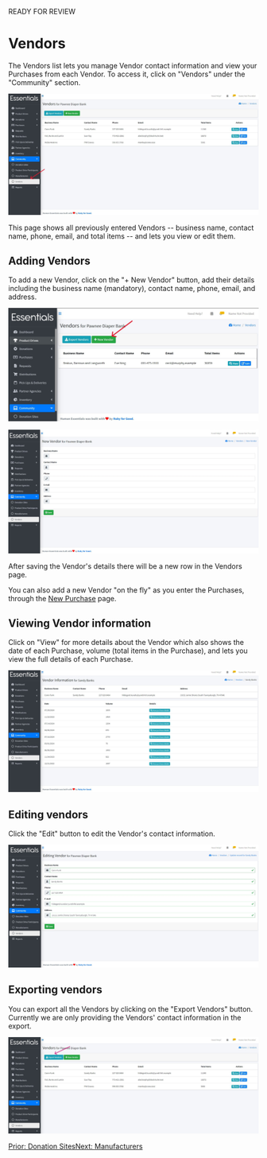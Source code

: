 READY FOR REVIEW
# Vendors

The Vendors list lets you manage Vendor contact information and view your Purchases from each Vendor. To access it, click on "Vendors" under the "Community" section.

![Vendors](images/community/vendors/vendors_page.jpg)

This page shows all previously entered Vendors -- business name, contact name, phone, email, and total items -- and lets you view or edit them.

## Adding Vendors

To add a new Vendor, click on the "+ New Vendor" button, add their details including the business name (mandatory), contact name, phone, email, and address.

![New Vendor Navigation](images/community/vendors/new_vendor.jpg)

![Vendor informtiaon to be entered](images/community/vendors/add_vendor.jpg)

After saving the Vendor's details there will be a new row in the Vendors page.

You can also add a new Vendor "on the fly" as you enter the Purchases, through the [New Purchase](essentials_purchases.md#entering-a-new-purchase) page.

## Viewing Vendor information

Click on "View" for more details about the Vendor which also shows the date of each Purchase, volume (total items in the Purchase), and lets you view the full details of each Purchase.

![Vendor Details](images/community/vendors/vendor_details.jpg)

## Editing vendors

Click the "Edit" button to edit the Vendor's contact information.

![Edit Vendor Details](images/community/vendors/edit_vendors.jpg)

## Exporting vendors

You can export all the Vendors by clicking on the "Export Vendors" button.
Currently we are only providing the Vendors' contact information in the export.

![Export Vendors](images/community/vendors/export_vendors.jpg)

[Prior:  Donation Sites](community_donation_sites.md)[Next: Manufacturers](community_manufacturers.md)